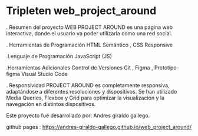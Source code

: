 # Tripleten web_project_around

. Resumen del proyecto
WEB PROJECT AROUND es una pagina web interactiva, donde el usuario va poder utilizarla como una red social.

. Herramientas de Programación
HTML Semántico , CSS Responsive

.Lenguaje de Programación
JavaScript (JS)

.Herramientas Adicionales
Control de Versiones Git , Figma , Prototipo-figma
Visual Studio Code

. Responsividad
PROJECT AROUND es completamente responsiva, adaptándose a diferentes resoluciones y dispositivos. Se han utilizado Media Queries, Flexbox y Grid para optimizar la visualización y la navegación en distintos dispositivos.

Este proyecto fue desarrollado por:
Andres giraldo gallego.

github pages :
https://andres-giraldo-gallego.github.io/web_project_around/
